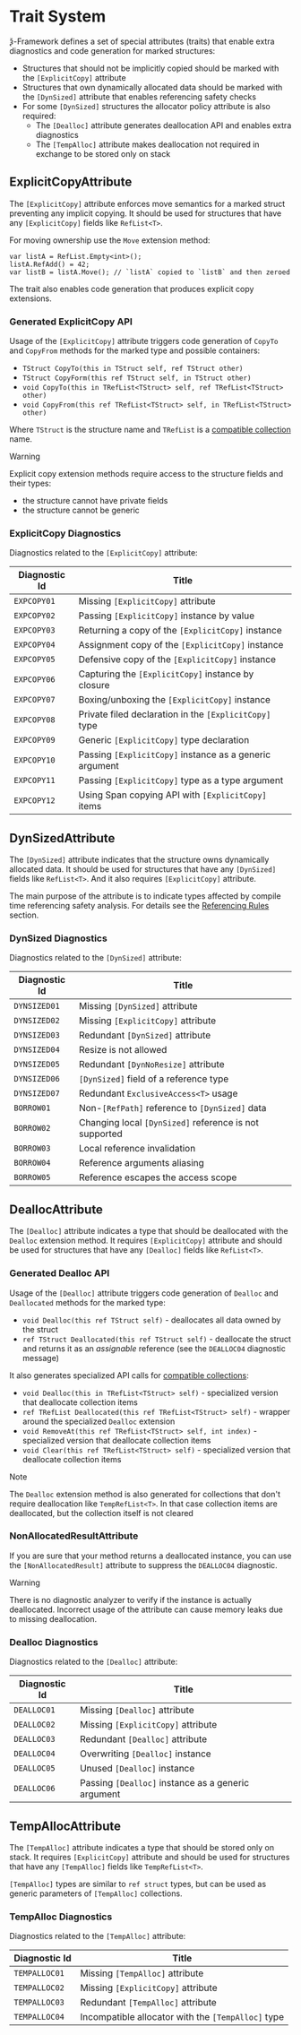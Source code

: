 # Trait System

ѯ-Framework defines a set of special attributes (traits) that enable extra diagnostics
and code generation for marked structures:

- Structures that should not be implicitly copied should be marked with the `[ExplicitCopy]` attribute
- Structures that own dynamically allocated data should be marked with the `[DynSized]` attribute
that enables referencing safety checks
- For some `[DynSized]` structures the allocator policy attribute is also required:
  - The `[Dealloc]` attribute generates deallocation API and enables extra diagnostics
  - The `[TempAlloc]` attribute makes deallocation not required in exchange to be stored only on stack

## ExplicitCopyAttribute

The `[ExplicitCopy]` attribute enforces move semantics for a marked struct preventing any implicit copying.
It should be used for structures that have any `[ExplicitCopy]` fields like `RefList<T>`.

For moving ownership use the `Move` extension method:
```
var listA = RefList.Empty<int>();
listA.RefAdd() = 42;
var listB = listA.Move(); // `listA` copied to `listB` and then zeroed
```

The trait also enables code generation that produces explicit copy extensions.

### Generated ExplicitCopy API

Usage of the `[ExplicitCopy]` attribute triggers code generation of `CopyTo` and `CopyFrom` methods
for the marked type and possible containers:

- `TStruct CopyTo(this in TStruct self, ref TStruct other)`
- `TStruct CopyForm(this ref TStruct self, in TStruct other)`
- `void CopyTo(this in TRefList<TStruct> self, ref TRefList<TStruct> other)`
- `void CopyFrom(this ref TRefList<TStruct> self, in TRefList<TStruct> other)`

Where `TStruct` is the structure name and `TRefList` is a [compatible collection](collections.md) name.

> [!WARNING]
> Explicit copy extension methods require access to the structure fields and their types:
> - the structure cannot have private fields
> - the structure cannot be generic

### ExplicitCopy Diagnostics

Diagnostics related to the `[ExplicitCopy]` attribute:

| Diagnostic Id | Title                                                   |
|---------------|---------------------------------------------------------|
| `EXPCOPY01`   | Missing `[ExplicitCopy]` attribute                      |
| `EXPCOPY02`   | Passing `[ExplicitCopy]` instance by value              |
| `EXPCOPY03`   | Returning a copy of the `[ExplicitCopy]` instance       |
| `EXPCOPY04`   | Assignment copy of the `[ExplicitCopy]` instance        |
| `EXPCOPY05`   | Defensive copy of the `[ExplicitCopy]` instance         |
| `EXPCOPY06`   | Capturing the `[ExplicitCopy]` instance by closure      |
| `EXPCOPY07`   | Boxing/unboxing the `[ExplicitCopy]` instance           |
| `EXPCOPY08`   | Private filed declaration in the `[ExplicitCopy]` type  |
| `EXPCOPY09`   | Generic `[ExplicitCopy]` type declaration               |
| `EXPCOPY10`   | Passing `[ExplicitCopy]` instance as a generic argument |
| `EXPCOPY11`   | Passing `[ExplicitCopy]` type as a type argument        |
| `EXPCOPY12`   | Using Span copying API with `[ExplicitCopy]` items      |

## DynSizedAttribute

The `[DynSized]` attribute indicates that the structure owns dynamically allocated data.
It should be used for structures that have any `[DynSized]` fields like `RefList<T>`.
And it also requires `[ExplicitCopy]` attribute.

The main purpose of the attribute is to indicate types affected by compile time referencing safety analysis.
For details see the [Referencing Rules](borrow-checker-at-home.md) section.

### DynSized Diagnostics

Diagnostics related to the `[DynSized]` attribute:

| Diagnostic Id | Title                                                  |
|---------------|--------------------------------------------------------|
| `DYNSIZED01`  | Missing `[DynSized]` attribute                         |
| `DYNSIZED02`  | Missing `[ExplicitCopy]` attribute                     |
| `DYNSIZED03`  | Redundant `[DynSized]` attribute                       |
| `DYNSIZED04`  | Resize is not allowed                                  |
| `DYNSIZED05`  | Redundant `[DynNoResize]` attribute                    |
| `DYNSIZED06`  | `[DynSized]` field of a reference type                 |
| `DYNSIZED07`  | Redundant `ExclusiveAccess<T>` usage                   |
| `BORROW01`    | Non-`[RefPath]` reference to `[DynSized]` data         |
| `BORROW02`    | Changing local `[DynSized]` reference is not supported |
| `BORROW03`    | Local reference invalidation                           |
| `BORROW04`    | Reference arguments aliasing                           |
| `BORROW05`    | Reference escapes the access scope                     |

## DeallocAttribute

The `[Dealloc]` attribute indicates a type that should be deallocated with the `Dealloc` extension method.
It requires `[ExplicitCopy]` attribute and should be used for structures that have
any `[Dealloc]` fields like `RefList<T>`.

### Generated Dealloc API

Usage of the `[Dealloc]` attribute triggers code generation of `Dealloc` and `Deallocated` methods
for the marked type:

- `void Dealloc(this ref TStruct self)` - deallocates all data owned by the struct
- `ref TStruct Deallocated(this ref TStruct self)` - deallocate the struct and returns it as
an _assignable_ reference (see the `DEALLOC04` diagnostic message)

It also generates specialized API calls for [compatible collections](collections.md):
- `void Dealloc(this in TRefList<TStruct> self)` - specialized version that deallocate collection items
- `ref TRefList Deallocated(this ref TRefList<TStruct> self)` - wrapper around the specialized `Dealloc` extension
- `void RemoveAt(this ref TRefList<TStruct> self, int index)` - specialized version that deallocate collection items
- `void Clear(this ref TRefList<TStruct> self)` - specialized version that deallocate collection items

> [!NOTE]
> The `Dealloc` extension method is also generated for collections
> that don't require deallocation like `TempRefList<T>`.
> In that case collection items are deallocated, but the collection itself is not cleared

### NonAllocatedResultAttribute

If you are sure that your method returns a deallocated instance, you can use the `[NonAllocatedResult]` attribute
to suppress the `DEALLOC04` diagnostic.

> [!WARNING]
> There is no diagnostic analyzer to verify if the instance is actually deallocated.
> Incorrect usage of the attribute can cause memory leaks due to missing deallocation.

### Dealloc Diagnostics

Diagnostics related to the `[Dealloc]` attribute:

| Diagnostic Id | Title                                              |
|---------------|----------------------------------------------------|
| `DEALLOC01`   | Missing `[Dealloc]` attribute                      |
| `DEALLOC02`   | Missing `[ExplicitCopy]` attribute                 |
| `DEALLOC03`   | Redundant `[Dealloc]` attribute                    |
| `DEALLOC04`   | Overwriting `[Dealloc]` instance                   |
| `DEALLOC05`   | Unused `[Dealloc]` instance                        |
| `DEALLOC06`   | Passing `[Dealloc]` instance as a generic argument |

## TempAllocAttribute

The `[TempAlloc]` attribute indicates a type that should be stored only on stack.
It requires `[ExplicitCopy]` attribute and should be used for structures that have
any `[TempAlloc]` fields like `TempRefList<T>`.

`[TempAlloc]` types are similar to `ref struct` types,
but can be used as generic parameters of `[TempAlloc]` collections.

### TempAlloc Diagnostics

Diagnostics related to the `[TempAlloc]` attribute:

| Diagnostic Id  | Title                                              |
|----------------|----------------------------------------------------|
| `TEMPALLOC01`  | Missing `[TempAlloc]` attribute                    |
| `TEMPALLOC02`  | Missing `[ExplicitCopy]` attribute                 |
| `TEMPALLOC03`  | Redundant `[TempAlloc]` attribute                  |
| `TEMPALLOC04`  | Incompatible allocator with the `[TempAlloc]` type |